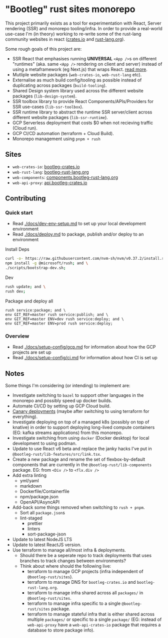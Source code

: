 # "Bootleg" rust sites monorepo

This project primarily exists as a tool for experimentation with React, Server rendering (SSR) and monorepo tooling/infra. In order to provide a real-world use-case I'm (in theory) working to re-write some of the rust-lang community websites in react ([crates.io](https://crates.io/) and [rust-lang.org](https://www.rust-lang.org/)).

Some rough goals of this project are:

- SSR React that emphasises running **UNIVERSAL** `<App />`s on different "runtimes" (aka. same `<App />` rendering on client and server) instead of using a metaframework (eg Next.js) that wraps React. [read more](./docs/articles/react-runtime-vs-metaframework.md).
- Mutliple website packages (`web-crates-io`, `web-rust-lang` etc).
- Externalise as much build config/tooling as possible instead of duplicating across packages (`build-tooling`).
- Shared Design system library used across the different website packages (`lib-design-system`).
- SSR toolbox library to provide React Components/APIs/Providers for SSR use-cases (`lib-ssr-toolbox`).
- SSR runtime library to abstract the runtime SSR server/client across different website packages (`lib-ssr-runtime`).
- GCP Serverless deployment that costs $0 when not recieving traffic (Cloud run).
- GCP CI/CD automation (terraform + Cloud Build).
- Monorepo management using `pnpm + rush`

## Sites

- `web-crates-io`: [bootleg-crates.io](https://bootleg-crates.io)
- `web-rust-lang`: [bootleg-rust-lang.org](https://bootleg-rust-lang.org)
- `web-components`: [components.bootleg-rust-lang.org](https://components.bootleg-rust-lang.org)
- `web-api-proxy`: [api.bootleg-crates.io](https://api.bootleg-crates.io/api/v1/summary)

## Contributing

### Quick start

- Read [./docs/dev-env-setup.md](./docs/dev-env-setup.md) to set up your local development environment
- Read [./docs/deploy.md](./docs/deploy.md) to package, publish and/or deploy to an environment

Install Deps

```sh
curl -o- https://raw.githubusercontent.com/nvm-sh/nvm/v0.37.2/install.sh | bash; and \
npm install -g @microsoft/rush; and \
./scripts/bootstrap-dev.sh;
```

Dev

```sh
rush update; and \
rush dev;
```

Package and deploy all

```fish
rush service:package; and \
env GIT_REF=master rush service:publish; and \
env GIT_REF=master ENV=dev rush service:deploy; and \
env GIT_REF=master ENV=prod rush service:deploy;
```

### Overview

- Read [./docs/setup-config/gcp.md](./docs/setup-config/gcp.md) for information about how the GCP projects are set up
- Read [./docs/setup-config/ci.md](./docs/setup-config/ci.md) for information about how CI is set up

## Notes

Some things I'm considering (or intending) to implement are:

- Investigate switching to `bazel` to support other languages in the monorepo and possibly speed up docker builds.
- Automate CI/CD by setting up GCP Cloud build.
- [Canary deployments](https://github.com/ahmetb/cloud-run-faq#how-to-do-canary-or-bluegreen-deployments-on-cloud-run) (maybe after switching to using terraform for everything).
- Investigate deploying on top of a managed k8s (possibly on top of knative) in order to support deploying long-lived compute containers (EG: kafka streams applications) from this monorepo.
- Investigate switching from using `docker` (Docker desktop) for local development to using podman.
- Update to use React v6 beta and replace the janky hacks I've put in `@bootleg-rust/lib-features/src/link.tsx`.
- Create a new package and rename the set of flexbox-by-default components that are currently in the `@bootleg-rust/lib-components` package. EG: from `<Div />` to `<flx.div />`
- Add extra linting
  - yml/yaml
  - markdown
  - Dockerfile/Containerfile
  - npm/package.json
  - OpenAPI/AsyncAPI
- Add-back some things removed when switching to `rush + pnpm`.
  - Sort all `package.json`s
  - lint-staged
    - prettier
    - linters
    - sort-package-json
- Update to latest NodeJS LTS
- Update to latest ReactJS version.
- Use terraform to manage all/most infra & deployments.
  - Should there be a seperate repo to track deployments that uses branches to track changes between environments?
  - Think about where should the following live:
    - terraform to manage GCP projects (infra independent of `@bootleg-rust/sites`).
    - terraform to manage DNS for `bootleg-crates.io` and `bootleg-rust-lang.org`.
    - terraform to manage infra shared across all `packages/` in `@bootleg-rust/sites`.
    - terraform to manage infra specific to a single `@bootleg-rust/sites` package.
    - terraform to manage stateful infra that is either shared across multiple `packages/` or specific to a single `package/` (EG: instead of `web-api-proxy` have a `web-api-crates-io` package that requires a database to store package info).
